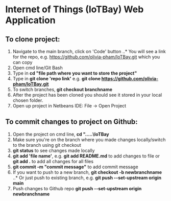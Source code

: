 # Internet of Things (IoTBay) Web Application
## To clone project:
1. Navigate to the main branch, click on 'Code' button
..* You will see a link for the repo, e.g. https://github.com/olivia-pham/IoTBay.git which you can copy
3. Open cmd line/Git Bash
4. Type in **cd "file path where you want to store the project"**
5. Type in **git clone 'repo link'** e.g. **git clone https://github.com/olivia-pham/IoTBay.git**
6. To switch branches, **git checkout branchname**
7. After the project has been cloned you should see it stored in your local chosen folder.
8. Open up project in Netbeans IDE: File -> Open Project

## To commit changes to project on Github:
1. Open the project on cmd line, **cd ".....\IoTBay**
2. Make sure you're on the branch where you made changes locally/switch to the branch using git checkout
3. **git status** to see changes made locally
4. **git add 'file name'**, e.g. **git add README.md** to add changes to file or **git add .** to add all changes for all files
5. **git commit -m "commit message"** to add commit message
6. If you want to push to a new branch, **git checkout -b newbranchname**
..* Or just push to existing branch, e.g. **git push --set-upstream origin main**
8. Push changes to Github repo **git push --set-upstream origin newbranchname**


